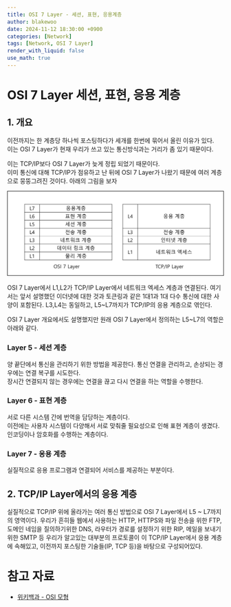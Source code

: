 ```yaml
---
title: OSI 7 Layer - 세션, 표현, 응용계층
author: blakewoo
date: 2024-11-12 18:30:00 +0900
categories: [Network]
tags: [Network, OSI 7 Layer] 
render_with_liquid: false
use_math: true
---
```


# OSI 7 Layer 세션, 표현, 응용 계층
## 1. 개요
이전까지는 한 계층당 하나씩 포스팅하다가 세개를 한번에 묶어서 올린 이유가 있다.   
이는 OSI 7 Layer가 현재 우리가 쓰고 있는 통신방식과는 거리가 좀 있기 때문이다.

이는 TCP/IP보다 OSI 7 Layer가 늦게 정립 되었기 때문이다.   
이미 통신에 대해 TCP/IP가 점유하고 난 뒤에 OSI 7 Layer가 나왔기 때문에 여러 계층으로 뭉뚱그려진 것이다.
아래의 그림을 보자

![img.png](/assets/blog/cs/network/osi_7_layer_session_present_application/img.png)

OSI 7 Layer에서 L1,L2가 TCP/IP Layer에서 네트워크 엑세스 계층과 연결된다.
여기서는 앞서 설명했던 이더넷에 대한 것과 토큰링과 같은 1대1과 1대 다수 통신에 대한 사양이 포함된다.
L3,L4는 동일하고, L5~L7까지가 TCP/IP의 응용 계층으로 엮인다.

OSI 7 Layer 개요에서도 설명했지만
원래 OSI 7 Layer에서 정의하는 L5~L7의 역할은 아래와 같다.

### Layer 5 - 세션 계층
양 끝단에서 통신을 관리하기 위한 방법을 제공한다.
통신 연결을 관리하고, 손상되는 경우에는 연결 복구를 시도한다.   
장시간 연결되지 않는 경우에는 연결을 끊고 다시 연결을 하는 역할을 수행한다.

### Layer 6 - 표현 계층
서로 다른 시스템 간에 번역을 담당하는 계층이다.   
이전에는 사용자 시스템이 다양해서 서로 맞춰줄 필요성으로 인해 표현 계층이 생겼다.
인코딩이나 암호화를 수행하는 계층이다.

### Layer 7 - 응용 계층
실질적으로 응용 프로그램과 연결되어 서비스를 제공하는 부분이다.

## 2. TCP/IP Layer에서의 응용 계층
실질적으로 TCP/IP 위에 올라가는 여러 통신 방법으로 OSI 7 Layer에서 L5 ~ L7까지의 영역이다.
우리가 흔히들 웹에서 사용하는 HTTP, HTTPS와 파일 전송을 위한 FTP, 도메인 네임을 질의하기위한 DNS,
라우터가 경로를 설정하기 위한 RIP, 메일을 보내기위한 SMTP 등 우리가 알고있는 대부분의 프로토콜이 이 TCP/IP Layer에서
응용 계층에 속해있고, 이전까지 포스팅한 기술들(IP, TCP 등)을 바탕으로 구성되어있다.


# 참고 자료
- [위키백과 - OSI 모형](https://ko.wikipedia.org/wiki/OSI_%EB%AA%A8%ED%98%95)
